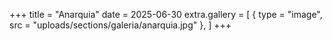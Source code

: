 +++
title = "Anarquia"
date = 2025-06-30
extra.gallery = [
  { type = "image", src = "uploads/sections/galeria/anarquia.jpg" },
]
+++

